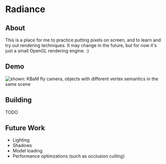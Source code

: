 # Radiance

## About
This is a place for me to practice putting pixels on screen, and to learn and try out rendering techniques.
It may change in the future, but for now it's just a small OpenGL rendering engine. :)

## Demo
![shown: KBaM fly camera, objects with different vertex semantics in the same scene](https://media.githubusercontent.com/media/realhumanbean95/radiance/main/resources/demo-footage/fly-camera.gif)

## Building
TODO

## Future Work
* Lighting
* Shadows
* Model loading
* Performance optimzations (such as occlusion culling)
